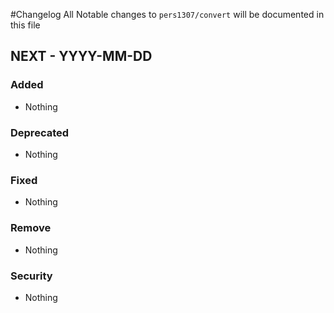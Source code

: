 #Changelog
All Notable changes to `pers1307/convert` will be documented in this file

## NEXT - YYYY-MM-DD

### Added
- Nothing

### Deprecated
- Nothing

### Fixed
- Nothing

### Remove
- Nothing

### Security
- Nothing